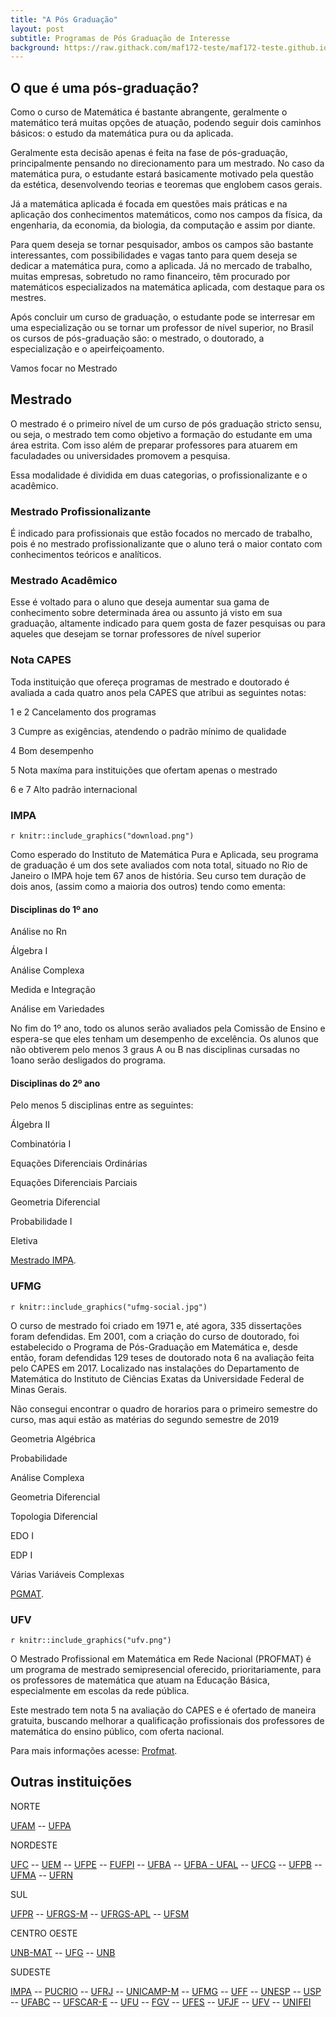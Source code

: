 ```yaml
---
title: "A Pós Graduação"
layout: post
subtitle: Programas de Pós Graduação de Interesse
background: https://raw.githack.com/maf172-teste/maf172-teste.github.io/master/img/PosGraduacao.jpg
---
```

## **O que é uma pós-graduação?**

Como o curso de Matemática é bastante abrangente, geralmente o matemático terá muitas opções de atuação, podendo seguir dois caminhos básicos: o estudo da matemática pura ou da aplicada.

Geralmente esta decisão apenas é feita na fase de pós-graduação, principalmente pensando no direcionamento para um mestrado. No caso da matemática pura, o estudante estará basicamente motivado pela questão da estética, desenvolvendo teorias e teoremas que englobem casos gerais.

Já a matemática aplicada é focada em questões mais práticas e na aplicação dos conhecimentos matemáticos, como nos campos da física, da engenharia, da economia, da biologia, da computação e assim por diante.

Para quem deseja se tornar pesquisador, ambos os campos são bastante interessantes, com possibilidades e vagas tanto para quem deseja se dedicar a matemática pura, como a aplicada. Já no mercado de trabalho, muitas empresas, sobretudo no ramo financeiro, têm procurado por matemáticos especializados na matemática aplicada, com destaque para os mestres.

Após concluir um curso de graduação, o estudante pode se interresar em uma especialização ou se tornar um professor de nível superior, no Brasil os cursos de pós-graduação são:
o mestrado, o doutorado, a especialização e o apeirfeiçoamento.


Vamos focar no Mestrado

## Mestrado

O mestrado é o primeiro nível de um curso de pós graduação stricto sensu, ou seja, o mestrado tem como objetivo a formação do estudante em uma área estrita. Com isso além de preparar professores para atuarem em faculadades ou universidades promovem a pesquisa. 

Essa modalidade é dividida em duas categorias, o profissionalizante e o acadêmico. 

### Mestrado Profissionalizante 

É indicado para profissionais que estão focados no mercado de trabalho, pois é no mestrado profissionalizante que o aluno terá o maior contato com conhecimentos teóricos e analíticos.

### Mestrado Acadêmico

Esse é voltado para o aluno que deseja aumentar sua gama de conhecimento sobre determinada área ou assunto já visto em sua graduação, altamente indicado para quem gosta de fazer pesquisas ou para aqueles que desejam se tornar professores de nível superior

### Nota CAPES

Toda instituição que ofereça programas de mestrado e doutorado é avaliada a cada quatro anos pela CAPES que atribui as seguintes notas:

1 e 2 Cancelamento dos programas 

3 Cumpre as exigências, atendendo o padrão mínimo de qualidade

4 Bom desempenho

5 Nota maxíma para instituições que ofertam apenas o mestrado

6 e 7 Alto padrão internacional


### IMPA 

`r knitr::include_graphics("download.png")`


Como esperado do Instituto de Matemática Pura e Aplicada, seu programa de graduação é um dos sete avaliados com nota total, situado no Rio de Janeiro o IMPA hoje tem 67 anos de história. Seu curso tem duração de dois anos, (assim como a maioria dos outros) tendo como ementa:





#### Disciplinas do 1º ano

Análise no Rn

Álgebra I

Análise Complexa

Medida e Integração

Análise em Variedades

No fim do 1º ano, todo os alunos serão avaliados pela Comissão de Ensino e espera-se que eles tenham um desempenho de excelência. Os alunos que não obtiverem pelo menos 3 graus A ou B nas disciplinas cursadas no 1oano serão desligados do programa.


#### Disciplinas do 2º ano

Pelo menos 5 disciplinas entre as seguintes: 

Álgebra II

Combinatória I

Equações Diferenciais Ordinárias

Equações Diferenciais Parciais

Geometria Diferencial

Probabilidade I

Eletiva

[Mestrado IMPA](https://impa.br/ensino/programas-de-formacao/mestrado-academico/matematica/).

### UFMG

`r knitr::include_graphics("ufmg-social.jpg")`

O curso de mestrado foi criado em 1971 e, até agora, 335 dissertações foram defendidas. Em 2001, com a criação do curso de doutorado, foi estabelecido o Programa de Pós-Graduação em Matemática e, desde então, foram defendidas 129 teses de doutorado nota 6 na avaliação feita pelo CAPES em 2017. Localizado nas instalações do Departamento de Matemática do Instituto de Ciências Exatas da Universidade Federal de Minas Gerais.

Não consegui encontrar o quadro de horarios para o primeiro semestre do curso, mas aqui estão as matérias do segundo semestre de 2019

Geometria Algébrica

Probabilidade

Análise Complexa

Geometria Diferencial

Topologia Diferencial

EDO I

EDP I

Várias Variáveis Complexas

[PGMAT](http://www.mat.ufmg.br/posgrad/author/pgmat/).

### UFV

`r knitr::include_graphics("ufv.png")`

O Mestrado Profissional em Matemática em Rede Nacional (PROFMAT) é um programa de mestrado semipresencial oferecido, prioritariamente, para os professores de matemática que atuam na Educação Básica, especialmente em escolas da rede pública.

Este mestrado tem nota 5 na avaliação do CAPES e é ofertado de maneira gratuita, buscando melhorar a qualificação profissionais dos professores de matemática do ensino público, com oferta nacional.

Para mais informações acesse: [Profmat](http://www.novoscursos.ufv.br/posgrad/caf/profmat/www/).


## Outras instituições

NORTE

[UFAM](https://ufam.edu.br) --
[UFPA](https://portal.ufpa.br)

NORDESTE

[UFC](http://www.ufc.br) --
[UEM](http://www.uem.br) --
[UFPE](https://www.ufpe.br) --
[FUFPI](https://www.ufpi.br) --
[UFBA](https://www.ufba.br) --
[UFBA - UFAL](https://ufal.br) --
[UFCG](https://portal.ufcg.edu.br) --
[UFPB](https://www.ufpb.br) --
[UFMA](http://portais.ufma.br/PortalUfma/index.jsf) --
[UFRN](https://www.ufrn.br)

SUL

[UFPR](https://www.ufpr.br/portalufpr/) --
[UFRGS-M](http://www.ufrgs.br/ufrgs/inicial) --
[UFRGS-APL](http://www.ufrgs.br/ufrgs/inicial) --
[UFSM](https://www.ufsm.br)

CENTRO OESTE

[UNB-MAT](http://www.mat.unb.br) --
[UFG](https://www.ufg.br) --
[UNB](https://www.unb.br)

SUDESTE

[IMPA](https://impa.br) --
[PUCRIO](http://www.puc-rio.br/index.html) --
[UFRJ](http://www.pgmat.im.ufrj.br/index.php/pt-br/) --
[UNICAMP-M](https://www.unicamp.br/unicamp/) --
[UFMG](http://www.mat.ufmg.br) --
[UFF](http://www.uff.br) --
[UNESP](https://www2.unesp.br) --
[USP](https://www5.usp.br) --
[UFABC](http://www.ufabc.edu.br) --
[UFSCAR-E](https://www2.ufscar.br) --
[UFU](http://www.ufu.br) --
[FGV](https://portal.fgv.br) --
[UFES](www.ufes.br) --
[UFJF](https://www2.ufjf.br/ufjf/) --
[UFV](https://www.ufv.br) --
[UNIFEI](https://unifei.edu.br)